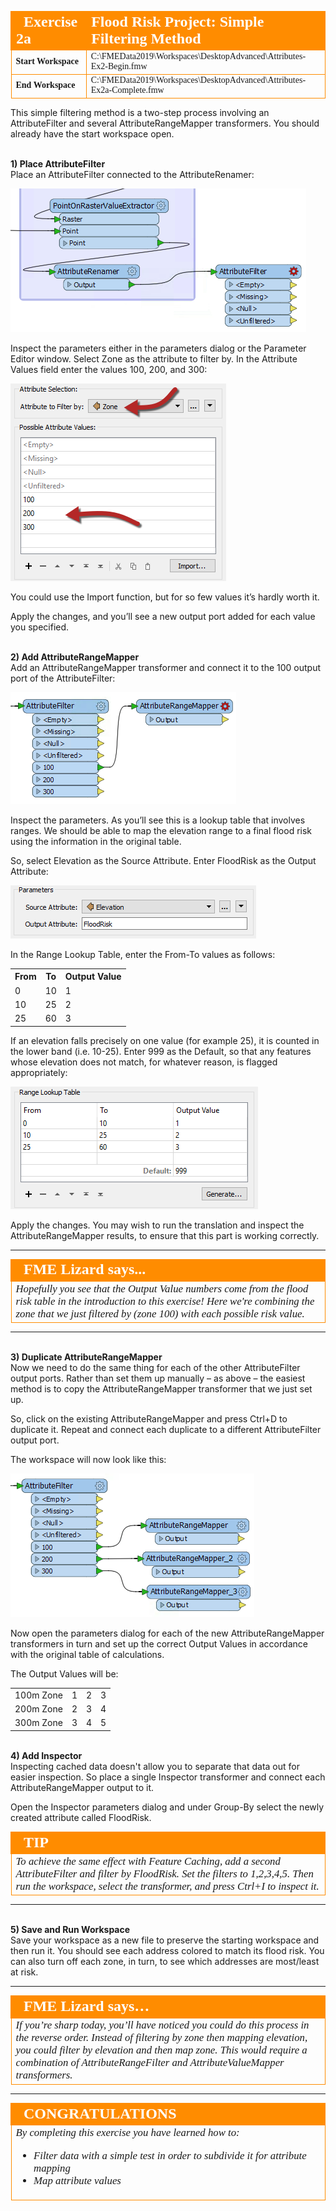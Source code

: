 <!--Exercise Section-->


<table style="border-spacing: 0px;border-collapse: collapse;font-family:serif">
<tr>
<td style="vertical-align:middle;background-color:darkorange;border: 2px solid darkorange">
<i class="fa fa-cogs fa-lg fa-pull-left fa-fw" style="color:white;padding-right: 12px;vertical-align:text-top"></i>
<span style="color:white;font-size:x-large;font-weight: bold">Exercise 2a</span>
</td>
<td style="border: 2px solid darkorange;background-color:darkorange;color:white">
<span style="color:white;font-size:x-large;font-weight: bold">Flood Risk Project: Simple Filtering Method</span>
</td>
</tr>

<tr>
<td style="border: 1px solid darkorange; font-weight: bold">Start Workspace</td>
<td style="border: 1px solid darkorange">C:\FMEData2019\Workspaces\DesktopAdvanced\Attributes-Ex2-Begin.fmw</td>
</tr>

<tr>
<td style="border: 1px solid darkorange; font-weight: bold">End Workspace</td>
<td style="border: 1px solid darkorange">C:\FMEData2019\Workspaces\DesktopAdvanced\Attributes-Ex2a-Complete.fmw</td>
</tr>

</table>

This simple filtering method is a two-step process involving an AttributeFilter and several AttributeRangeMapper transformers. You should already have the start workspace open.


<br>**1) Place AttributeFilter**
<br>Place an AttributeFilter connected to the AttributeRenamer:

![](./Images/Img1.219.Ex2a.AttributeFilterOnCanvas.png)

Inspect the parameters either in the parameters dialog or the Parameter Editor window. Select Zone as the attribute to filter by. In the Attribute Values field enter the values 100, 200, and 300:

![](./Images/Img1.220.Ex2a.AttributeFilterParameters.png) 

You could use the Import function, but for so few values it’s hardly worth it.

Apply the changes, and you’ll see a new output port added for each value you specified.


<br>**2) Add AttributeRangeMapper**
<br>Add an AttributeRangeMapper transformer and connect it to the 100 output port of the AttributeFilter:

![](./Images/Img1.221.Ex2a.AttributeRangeMapperOnCanvas.png)

Inspect the parameters. As you’ll see this is a lookup table that involves ranges. We should be able to map the elevation range to a final flood risk using the information in the original table.

So, select Elevation as the Source Attribute. Enter FloodRisk as the Output Attribute:

![](./Images/Img1.222.Ex2a.AttributeRangeMapperParameters1.png)

In the Range Lookup Table, enter the From-To values as follows:

<table>
<tr><th>From</th><th>To</th><th>Output Value</th></tr>
<tr><td>0</td><td>10</td><td>1</td></tr>
<tr><td>10</td><td>25</td><td>2</td></tr>
<tr><td>25</td><td>60</td><td>3</td></tr>
</table>

If an elevation falls precisely on one value (for example 25), it is counted in the lower band (i.e. 10-25). Enter 999 as the Default, so that any features whose elevation does not match, for whatever reason, is flagged appropriately:

![](./Images/Img1.223.Ex2a.AttributeRangeMapperParameters2.png)

Apply the changes. You may wish to run the translation and inspect the AttributeRangeMapper results, to ensure that this part is working correctly.

---

<!--Person X Says Section-->

<table style="border-spacing: 0px">
<tr>
<td style="vertical-align:middle;background-color:darkorange;border: 2px solid darkorange">
<i class="fa fa-quote-left fa-lg fa-pull-left fa-fw" style="color:white;padding-right: 12px;vertical-align:text-top"></i>
<span style="color:white;font-size:x-large;font-weight: bold;font-family:serif">FME Lizard says...</span>
</td>
</tr>

<tr>
<td style="border: 1px solid darkorange">
<span style="font-family:serif; font-style:italic; font-size:larger">
Hopefully you see that the Output Value numbers come from the flood risk table in the introduction to this exercise! Here we're combining the zone that we just filtered by (zone 100) with each possible risk value.
</span>
</td>
</tr>
</table>

---

<br>**3) Duplicate AttributeRangeMapper**
<br>Now we need to do the same thing for each of the other AttributeFilter output ports. Rather than set them up manually – as above – the easiest method is to copy the AttributeRangeMapper transformer that we just set up.

So, click on the existing AttributeRangeMapper and press Ctrl+D to duplicate it. Repeat and connect each duplicate to a different AttributeFilter output port.

The workspace will now look like this:

![](./Images/Img1.224.Ex2a.AttributeRangeMappersx3.png)

Now open the parameters dialog for each of the new AttributeRangeMapper transformers in turn and set up the correct Output Values in accordance with the original table of calculations.

The Output Values will be:

<table>
<tr><td>100m Zone</td><td>1</td><td>2</td><td>3</td></tr>
<tr><td>200m Zone</td><td>2</td><td>3</td><td>4</td></tr>
<tr><td>300m Zone</td><td>3</td><td>4</td><td>5</td></tr>
</table>


<br>**4) Add Inspector**
<br>Inspecting cached data doesn't allow you to separate that data out for easier inspection. So place a single Inspector transformer and connect each AttributeRangeMapper output to it.

Open the Inspector parameters dialog and under Group-By select the newly created attribute called FloodRisk.

<!--Tip Section--> 

<table style="border-spacing: 0px">
<tr>
<td style="vertical-align:middle;background-color:darkorange;border: 2px solid darkorange">
<i class="fa fa-info-circle fa-lg fa-pull-left fa-fw" style="color:white;padding-right: 12px;vertical-align:text-top"></i>
<span style="color:white;font-size:x-large;font-weight: bold;font-family:serif">TIP</span>
</td>
</tr>

<tr>
<td style="border: 1px solid darkorange">
<span style="font-family:serif; font-style:italic; font-size:larger">
To achieve the same effect with Feature Caching, add a second AttributeFilter and filter by FloodRisk. Set the filters to 1,2,3,4,5. Then run the workspace, select the transformer, and press Ctrl+I to inspect it.
</span>
</td>
</tr>
</table>

---

<br>**5) Save and Run Workspace**
<br>Save your workspace as a new file to preserve the starting workspace and then run it. You should see each address colored to match its flood risk. You can also turn off each zone, in turn, to see which addresses are most/least at risk.

---

<table style="border-spacing: 0px">
<tr>
<td style="vertical-align:middle;background-color:darkorange;border: 2px solid darkorange">
<i class="fa fa-quote-left fa-lg fa-pull-left fa-fw" style="color:white;padding-right: 12px;vertical-align:text-top"></i>
<span style="color:white;font-size:x-large;font-weight: bold;font-family:serif">FME Lizard says…</span>
</td>
</tr>

<tr>
<td style="border: 1px solid darkorange">
<span style="font-family:serif; font-style:italic; font-size:larger">
If you’re sharp today, you’ll have noticed you could do this process in the reverse order. Instead of filtering by zone then mapping elevation, you could filter by elevation and then map zone. This would require a combination of AttributeRangeFilter and AttributeValueMapper transformers.
</span>
</td>
</tr>
</table>

---

<!--Exercise Congratulations Section--> 

<table style="border-spacing: 0px">
<tr>
<td style="vertical-align:middle;background-color:darkorange;border: 2px solid darkorange">
<i class="fa fa-thumbs-o-up fa-lg fa-pull-left fa-fw" style="color:white;padding-right: 12px;vertical-align:text-top"></i>
<span style="color:white;font-size:x-large;font-weight: bold;font-family:serif">CONGRATULATIONS</span>
</td>
</tr>

<tr>
<td style="border: 1px solid darkorange">
<span style="font-family:serif; font-style:italic; font-size:larger">
By completing this exercise you have learned how to:
<ul><li>Filter data with a simple test in order to subdivide it for attribute mapping</li>
<li>Map attribute values</li></ul>
</span>
</td>
</tr>
</table>